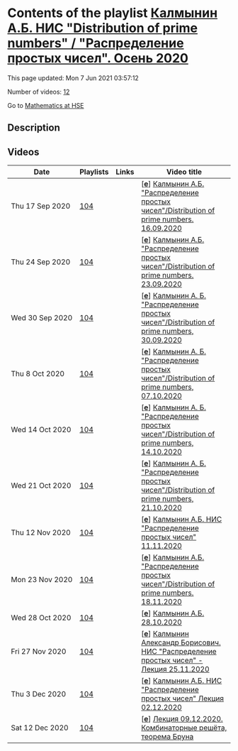 # Contents of the playlist [Калмынин А.Б. НИС "Distribution of prime numbers" / "Распределение простых чисел". Осень 2020](https://www.youtube.com/playlist?list=PLq3E5oubNNoASqoumUutKsHHEPMwFdvN2)

This page updated: Mon 7 Jun 2021 03:57:12

Number of videos: [12](#videos)

Go to [Mathematics at HSE](../README.md)

## Description



## Videos

|Date|Playlists|Links|Video title|
|---|---|---|---|
| Thu&nbsp;17&nbsp;Sep&nbsp;2020 | [104](../playlists/104 "Калмынин А.Б. НИС &#34;Distribution of prime numbers&#34; / &#34;Распределение простых чисел&#34;. Осень 2020") |  | [[**e**](https://studio.youtube.com/video/hGn_ByU-aYc/edit "Edit")] [Калмынин А.Б.  &#34;Распределение простых чисел&#34;/Distribution of prime numbers. 16.09.2020](https://www.youtube.com/watch?v=hGn_ByU-aYc&list=PLq3E5oubNNoASqoumUutKsHHEPMwFdvN2) |
| Thu&nbsp;24&nbsp;Sep&nbsp;2020 | [104](../playlists/104 "Калмынин А.Б. НИС &#34;Distribution of prime numbers&#34; / &#34;Распределение простых чисел&#34;. Осень 2020") |  | [[**e**](https://studio.youtube.com/video/YrhFQxGqxUY/edit "Edit")] [Калмынин А.Б. &#34;Распределение простых чисел&#34;/Distribution of prime numbers. 23.09.2020](https://www.youtube.com/watch?v=YrhFQxGqxUY&list=PLq3E5oubNNoASqoumUutKsHHEPMwFdvN2) |
| Wed&nbsp;30&nbsp;Sep&nbsp;2020 | [104](../playlists/104 "Калмынин А.Б. НИС &#34;Distribution of prime numbers&#34; / &#34;Распределение простых чисел&#34;. Осень 2020") |  | [[**e**](https://studio.youtube.com/video/gjDvzEHaqpg/edit "Edit")] [Калмынин А. Б. &#34;Распределение простых чисел&#34;/Distribution of prime numbers, 30.09.2020](https://www.youtube.com/watch?v=gjDvzEHaqpg&list=PLq3E5oubNNoASqoumUutKsHHEPMwFdvN2 "НИС &#34;Распределение простых чисел&#34;&#013;Дисциплина общефакультетского пула&#013;Международная лаборатория зеркальной симметрии и автоморфных форм&#013;Калмынин Александр Борисович") |
| Thu&nbsp;8&nbsp;Oct&nbsp;2020 | [104](../playlists/104 "Калмынин А.Б. НИС &#34;Distribution of prime numbers&#34; / &#34;Распределение простых чисел&#34;. Осень 2020") |  | [[**e**](https://studio.youtube.com/video/HFgduH4lY7Y/edit "Edit")] [Калмынин А. Б. &#34;Распределение простых чисел&#34;/Distribution of prime numbers, 07.10.2020](https://www.youtube.com/watch?v=HFgduH4lY7Y&list=PLq3E5oubNNoASqoumUutKsHHEPMwFdvN2) |
| Wed&nbsp;14&nbsp;Oct&nbsp;2020 | [104](../playlists/104 "Калмынин А.Б. НИС &#34;Distribution of prime numbers&#34; / &#34;Распределение простых чисел&#34;. Осень 2020") |  | [[**e**](https://studio.youtube.com/video/P_OzBNmeyyE/edit "Edit")] [Калмынин А. Б. &#34;Распределение простых чисел&#34;/Distribution of prime numbers, 14.10.2020](https://www.youtube.com/watch?v=P_OzBNmeyyE&list=PLq3E5oubNNoASqoumUutKsHHEPMwFdvN2) |
| Wed&nbsp;21&nbsp;Oct&nbsp;2020 | [104](../playlists/104 "Калмынин А.Б. НИС &#34;Distribution of prime numbers&#34; / &#34;Распределение простых чисел&#34;. Осень 2020") |  | [[**e**](https://studio.youtube.com/video/bGPvcD3iJRg/edit "Edit")] [Калмынин А. Б. &#34;Распределение простых чисел&#34;/Distribution of prime numbers, 21.10.2020](https://www.youtube.com/watch?v=bGPvcD3iJRg&list=PLq3E5oubNNoASqoumUutKsHHEPMwFdvN2) |
| Thu&nbsp;12&nbsp;Nov&nbsp;2020 | [104](../playlists/104 "Калмынин А.Б. НИС &#34;Distribution of prime numbers&#34; / &#34;Распределение простых чисел&#34;. Осень 2020") |  | [[**e**](https://studio.youtube.com/video/85gH2I7bTX4/edit "Edit")] [Калмынин  А.Б. НИС &#34;Распределение простых чисел&#34; 11.11.2020](https://www.youtube.com/watch?v=85gH2I7bTX4&list=PLq3E5oubNNoASqoumUutKsHHEPMwFdvN2 "НИС &#34;Распределение простых чисел&#34;&#013;Калмынин Александр Борисович") |
| Mon&nbsp;23&nbsp;Nov&nbsp;2020 | [104](../playlists/104 "Калмынин А.Б. НИС &#34;Distribution of prime numbers&#34; / &#34;Распределение простых чисел&#34;. Осень 2020") |  | [[**e**](https://studio.youtube.com/video/kW3_ZVBqjEo/edit "Edit")] [Калмынин А.Б. &#34;Распределение простых чисел&#34;/Distribution of prime numbers. 18.11.2020](https://www.youtube.com/watch?v=kW3_ZVBqjEo&list=PLq3E5oubNNoASqoumUutKsHHEPMwFdvN2 "Научно-исследовательский семинар &#34;Распределение простых чисел&#34;&#013;Дисциплина общефакультетского пула&#013;2 модуль&#013;Преподаватель Калмынин Александр Борисович") |
| Wed&nbsp;28&nbsp;Oct&nbsp;2020 | [104](../playlists/104 "Калмынин А.Б. НИС &#34;Distribution of prime numbers&#34; / &#34;Распределение простых чисел&#34;. Осень 2020") |  | [[**e**](https://studio.youtube.com/video/zMjf2PGRTm0/edit "Edit")] [Калмынин А.Б. 28.10.2020](https://www.youtube.com/watch?v=zMjf2PGRTm0&list=PLq3E5oubNNoASqoumUutKsHHEPMwFdvN2 "Научно-исследовательский семинар &#34;Распределение простых чисел&#34;&#013;Дисциплина общефакультетского пула&#013;Международная лаборатория зеркальной симметрии и автоморфных форм&#013;2 модуль&#013;Преподаватель Калмынин Александр Борисович") |
| Fri&nbsp;27&nbsp;Nov&nbsp;2020 | [104](../playlists/104 "Калмынин А.Б. НИС &#34;Distribution of prime numbers&#34; / &#34;Распределение простых чисел&#34;. Осень 2020") |  | [[**e**](https://studio.youtube.com/video/6k5CJ8GyF2s/edit "Edit")] [Калмынин Александр Борисович. НИС &#34;Распределение простых чисел&#34; - Лекция 25.11.2020](https://www.youtube.com/watch?v=6k5CJ8GyF2s&list=PLq3E5oubNNoASqoumUutKsHHEPMwFdvN2 "Научно-исследовательский семинар &#34;Распределение простых чисел&#34;&#013;Кто читает: Международная лаборатория зеркальной симметрии и автоморфных форм&#013;Когда читается:  2 модуль&#013;Преподаватель: Калмынин Александр Борисович") |
| Thu&nbsp;3&nbsp;Dec&nbsp;2020 | [104](../playlists/104 "Калмынин А.Б. НИС &#34;Distribution of prime numbers&#34; / &#34;Распределение простых чисел&#34;. Осень 2020") |  | [[**e**](https://studio.youtube.com/video/RfiMQtlY4a8/edit "Edit")] [Калмынин А.Б. НИС  &#34;Распределение простых чисел&#34; Лекция 02.12.2020](https://www.youtube.com/watch?v=RfiMQtlY4a8&list=PLq3E5oubNNoASqoumUutKsHHEPMwFdvN2 "Научно-исследовательский семинар &#34;Распределение простых чисел&#34;&#013;Дисциплина общефакультетского пула&#013;Международная лаборатория зеркальной симметрии и автоморфных форм&#013;2 модуль&#013;Преподаватель: Калмынин Александр Борисович") |
| Sat&nbsp;12&nbsp;Dec&nbsp;2020 | [104](../playlists/104 "Калмынин А.Б. НИС &#34;Distribution of prime numbers&#34; / &#34;Распределение простых чисел&#34;. Осень 2020") |  | [[**e**](https://studio.youtube.com/video/Qvf_ZFQrhP4/edit "Edit")] [Лекция 09.12.2020. Комбинаторные решёта, теорема Бруна](https://www.youtube.com/watch?v=Qvf_ZFQrhP4&list=PLq3E5oubNNoASqoumUutKsHHEPMwFdvN2 "НИС &#34;Распределение простых чисел&#34;&#013;под руководством Александра Калмынина") |

